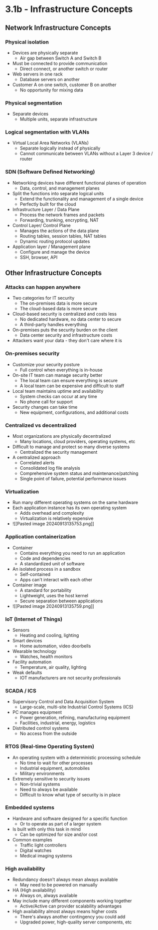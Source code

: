 # 3.1b - Infrastructure Concepts
## Network Infrastructure Concepts
### Physical isolation
- Devices are physically separate
	- Air gap between Switch A and Switch B
- Must be connected to provide communication
	- Direct connect, or another switch or router
- Web servers in one rack
	- Database servers on another
- Customer A on one switch, customer B on another
	- No opportunity for mixing data
### Physical segmentation
- Separate devices
	- Multiple units, separate infrastructure
### Logical segmentation with VLANs
- Virtual Local Area Networks (VLANs)
	- Separate logically instead of physically
	- Cannot communicate between VLANs without a Layer 3 device / router
### SDN (Software Defined Networking)
- Networking devices have different functional planes of operation
	- Data, control, and management planes
- Split the functions into separate logical units
	- Extend the functionality and management of a single device
	- Perfectly built for the cloud
- Infrastructure Layer / Data Plane
	- Process the network frames and packets
	- Forwarding, trunking, encrypting, NAT
- Control Layer/ Control Plane
	- Manages the actions of the data plane
	- Routing tables, session tables, NAT tables
	- Dynamic routing protocol updates
- Application layer / Management plane
	- Configure and manage the device
	- SSH, browser, API
## Other Infrastructure Concepts
### Attacks can happen anywhere
- Two categories for IT security
	- The on-premises data is more secure
	- The cloud-based data is more secure
- Cloud-based security is centralized and costs less
	- No dedicated hardware, no data center to secure
	- A third-party handles everything
- On-premises puts the security burden on the client
	- Data center security and infrastructure costs
- Attackers want your data - they don't care where it is
### On-premises security
- Customize your security posture
	- Full control when everything is in-house
- On-site IT team can manage security better
	- The local team can ensure everything is secure
	- A local team can be expensive and difficult to staff
- Local team maintains uptime and availability
	- System checks can occur at any time
	- No phone call for support
- Security changes can take time
	- New equipment, configurations, and additional costs
### Centralized vs decentralized
- Most organizations are physically decentralized 
	- Many locations, cloud providers, operating systems, etc
- Difficult to manage and protect so many diverse systems
	- Centralized the security management
- A centralized approach
	- Correlated alerts
	- Consolidated log file analysis
	- Comprehensive system status and maintenance/patching
	- Single point of failure, potential performance issues
### Virtualization
- Run many different operating systems on the same hardware
- Each application instance has its own operating system
	- Adds overhead and complexity
	- Virtualization is relatively expensive
- ![[Pasted image 20240913135753.png]]
### Application containerization
- Container
	- Contains everything you need to run an application
	- Code and dependencies
	- A standardized unit of software
- An isolated process in a sandbox
	- Self-contained
	- Apps can't interact with each other
- Container image
	- A standard for portability
	- Lightweight, uses the host kernel
	- Secure separation between applications
- ![[Pasted image 20240913135759.png]]
### IoT (Internet of Things)
- Sensors
	- Heating and cooling, lighting
- Smart devices
	- Home automation, video doorbells
- Wearable technology
	- Watches, health monitors
- Facility automation
	- Temperature, air quality, lighting
- Weak defaults
	- IOT manufacturers are not security professionals
### SCADA / ICS
- Supervisory Control and Data Acquisition System
	- Large-scale, multi-site Industrial Control Systems (ICS)
- PC manages equipment
	- Power generation, refining, manufacturing equipment
	- Facilities, industrial, energy, logistics
- Distributed control systems
	- No access from the outside
### RTOS (Real-time Operating System)
- An operating system with a deterministic processing schedule
	- No time to wait for other processes
	- Industrial equipment, automobiles
	- Military environments
- Extremely sensitive to security issues
	- Non-trivial systems
	- Need to always be available
	- Difficult to know what type of security is in place
### Embedded systems
- Hardware and software designed for a specific function
	- Or to operate as part of a larger system
- Is built with only this task in mind
	- Can be optimized for size and/or cost
- Common examples
	- Traffic light controllers
	- Digital watches
	- Medical imaging systems
### High availability
- Redundancy doesn't always mean always available
	- May need to be powered on manually
- HA (High availability)
	- Always on, always available
- May include many different components working together
	- Active/Active can provider scalability advantages
- High availability almost always means higher costs
	- There's always another contingency you could add
	- Upgraded power, high-quality server components, etc